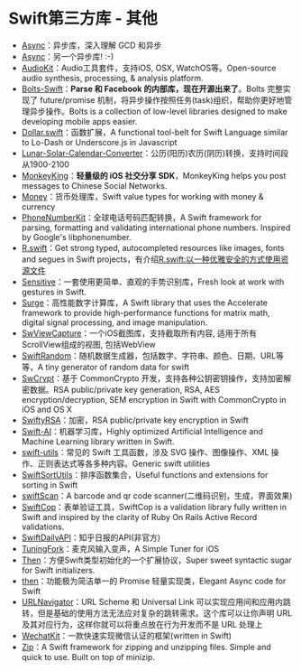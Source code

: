 # Swift第三方库 - 其他
- [Async][1]：异步库，深入理解 GCD 和异步
- [Async][2]：另一个异步库! :-)
- [AudioKit][3]：Audio工具套件，支持iOS, OSX, WatchOS等。Open-source audio synthesis, processing, & analysis platform.
- [Bolts-Swift][4]：**Parse 和 Facebook 的内部库，现在开源出来了**。Bolts 完整实现了 future/promise 机制，将异步操作按照任务(task)组织，帮助你更好地管理异步操作。Bolts is a collection of low-level libraries designed to make developing mobile apps easier.
- [Dollar.swift][5]：函数扩展，A functional tool-belt for Swift Language similar to Lo-Dash or Underscore.js in Javascript
- [Lunar-Solar-Calendar-Converter][6]：公历(阳历)农历(阴历)转换，支持时间段从1900-2100
- [MonkeyKing][7]：**轻量级的 iOS 社交分享 SDK**，MonkeyKing helps you post messages to Chinese Social Networks.
- [Money][8]：货币处理库，Swift value types for working with money & currency
- [PhoneNumberKit][9]：全球电话号码匹配转换，A Swift framework for parsing, formatting and validating international phone numbers. Inspired by Google's libphonenumber.
- [R.swift][10]：Get strong typed, autocompleted resources like images, fonts and segues in Swift projects，有介绍[R.swift:以一种优雅安全的方式使用资源文件][11]
- [Sensitive][12]：一套使用更简单、直观的手势识别库，Fresh look at work with gestures in Swift.
- [Surge][13]：高性能数字计算库，A Swift library that uses the Accelerate framework to provide high-performance functions for matrix math, digital signal processing, and image manipulation.
- [SwViewCapture][14]：一个iOS截图库，支持截取所有内容, 适用于所有ScrollView组成的视图, 包括WebView
- [SwiftRandom][15]：随机数据生成器，包括数字、字符串、颜色、日期、URL等等，A tiny generator of random data for swift
- [SwCrypt][16]：基于 CommonCrypto 开发，支持各种公钥密钥操作，支持加密解密数据。RSA public/private key generation, RSA, AES encryption/decryption, SEM encryption in Swift with CommonCrypto in iOS and OS X
- [SwiftyRSA][17]：加密，RSA public/private key encryption in Swift
- [Swift-AI][18]：机器学习库，Highly optimized Artificial Intelligence and Machine Learning library written in Swift.
- [swift-utils][19]：常见的 Swift 工具函数，涉及 SVG 操作、图像操作、XML 操作、正则表达式等各多种内容。Generic swift utilities
- [SwiftSortUtils][20]：排序函数集合，Useful functions and extensions for sorting in Swift
- [swiftScan][21]：A barcode and qr code scanner(二维码识别，生成，界面效果)
- [SwiftCop][22]：表单验证工具，SwiftCop is a validation library fully written in Swift and inspired by the clarity of Ruby On Rails Active Record validations.
- [SwiftDailyAPI][23]：知乎日报的API(非官方)
- [TuningFork][24]：麦克风输入变声，A Simple Tuner for iOS
- [Then][25]：方便Swift类型初始化的一个扩展协议，Super sweet syntactic sugar for Swift initializers.
- [then][26]：功能极为简洁单一的 Promise 轻量实现类，Elegant Async code for Swift
- [URLNavigator][27]：URL Scheme 和 Universal Link 可以实现应用间和应用内跳转，但是基础的使用方法无法应对复杂的跳转需求。这个库可以让你声明 URL 及其对应行为，这样你就可以将重点放在行为开发而不是 URL 处理上
- [WechatKit][28]：一款快速实现微信认证的框架(written in Swift)
- [Zip][29]：A Swift framework for zipping and unzipping files. Simple and quick to use. Built on top of minizip.

[1]:	https://github.com/duemunk/Async
[2]:	https://github.com/zhxnlai/Async "Async"
[3]:	https://github.com/audiokit/AudioKit "AudioKit"
[4]:	https://github.com/BoltsFramework/Bolts-Swift "Bolts-Swift"
[5]:	https://github.com/ankurp/Dollar.swift "Dollar.swift"
[6]:	https://github.com/isee15/Lunar-Solar-Calendar-Converter "Lunar-Solar-Calendar-Converter"
[7]:	https://github.com/nixzhu/MonkeyKing "MonkeyKing"
[8]:	https://github.com/danthorpe/Money "Money"
[9]:	https://github.com/marmelroy/PhoneNumberKit "PhoneNumberKit"
[10]:	https://github.com/mac-cain13/R.swift "R.swift"
[11]:	http://www.jianshu.com/p/b453b78c7126
[12]:	https://github.com/igormatyushkin014/Sensitive "Sensitive"
[13]:	https://github.com/mattt/Surge "Surge"
[14]:	https://github.com/startry/SwViewCapture "SwViewCapture"
[15]:	https://github.com/thellimist/SwiftRandom "SwiftRandom"
[16]:	https://github.com/soyersoyer/SwCrypt "SwCrypt"
[17]:	https://github.com/TakeScoop/SwiftyRSA "SwiftyRSA"
[18]:	https://github.com/collinhundley/Swift-AI "Swift-AI"
[19]:	https://github.com/eonist/swift-utils "swift-utils"
[20]:	https://github.com/dsmatter/SwiftSortUtils "SwiftSortUtils"
[21]:	https://github.com/MxABC/swiftScan "swiftScan"
[22]:	https://github.com/andresinaka/SwiftCop "SwiftCop"
[23]:	https://github.com/NicholasTD07/SwiftDailyAPI "SwiftDailyAPI"
[24]:	https://github.com/comyarzaheri/TuningFork "TuningFork"
[25]:	https://github.com/devxoul/Then "Then"
[26]:	https://github.com/s4cha/then "then"
[27]:	https://github.com/devxoul/URLNavigator "URLNavigator"
[28]:	https://github.com/starboychina/WechatKit "WechatKit"
[29]:	https://github.com/marmelroy/Zip "Zip"